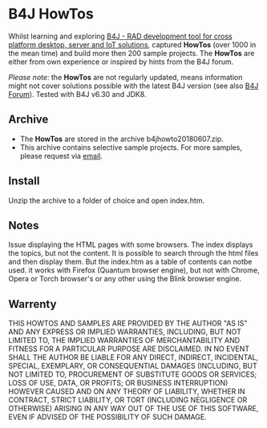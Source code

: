 # B4J HowTos
Whilst learning and exploring [B4J - RAD development tool for cross platform desktop, server and IoT solutions](https://www.b4x.com/b4j.html), captured **HowTos** (over 1000 in the mean time) and build more then 200 sample projects.
The **HowTos** are either from own experience or inspired by hints from the B4J forum.

_Please note_: the **HowTos** are not regularly updated, means information might not cover solutions possible with the latest B4J version (see also [B4J Forum](https://www.b4x.com/android/forum/threads/b4j-howtos.36350/)).
Tested with B4J v6.30 and JDK8.

## Archive
* The **HowTos** are stored in the archive b4jhowto20180607.zip.
* This archive contains selective sample projects. For  more samples, please request via [email](mailto:rwblinn@outlook.de).

## Install
Unzip the archive to a folder of choice and open index.htm.

## Notes
Issue displaying the HTML pages with some browsers. The index displays the topics, but not the content. It is possible to search through the html files and then display them. But the index.htm as a table of contents can notbe used.
it works with Firefox (Quantum browser engine), but not with Chrome, Opera or Torch browser's or any other using the Blink browser engine.

## Warrenty
THIS HOWTOS AND SAMPLES ARE PROVIDED BY THE AUTHOR "AS IS" AND ANY EXPRESS OR IMPLIED WARRANTIES, INCLUDING, BUT NOT LIMITED TO, THE IMPLIED WARRANTIES OF MERCHANTABILITY AND FITNESS FOR A PARTICULAR PURPOSE ARE DISCLAIMED. IN NO EVENT SHALL THE AUTHOR BE LIABLE FOR ANY DIRECT, INDIRECT, INCIDENTAL, SPECIAL, EXEMPLARY, OR CONSEQUENTIAL DAMAGES (INCLUDING, BUT NOT LIMITED TO, PROCUREMENT OF SUBSTITUTE GOODS OR SERVICES; LOSS OF USE, DATA, OR PROFITS; OR BUSINESS INTERRUPTION) HOWEVER CAUSED AND ON ANY THEORY OF LIABILITY, WHETHER IN CONTRACT, STRICT LIABILITY, OR TORT (INCLUDING NEGLIGENCE OR OTHERWISE) ARISING IN ANY WAY OUT OF THE USE OF THIS SOFTWARE, EVEN IF ADVISED OF THE POSSIBILITY OF SUCH DAMAGE.
